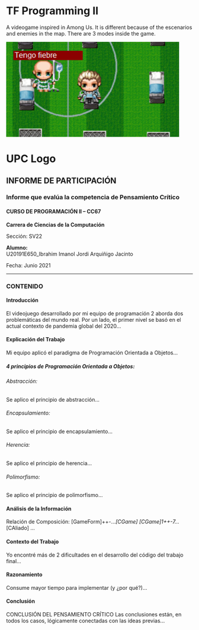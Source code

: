 # TF Programming II
 A videogame inspired in Among Us. It is different because of the escenarios and enemies in the map. There are 3 modes inside the game.

 ![game](game.png)

 
# UPC Logo

## INFORME DE PARTICIPACIÓN

### Informe que evalúa la competencia de Pensamiento Crítico

#### CURSO DE PROGRAMACIÓN II – CC67
**Carrera de Ciencias de la Computación**

Sección: SV22

**Alumno:**  
U20191E650_Ibrahim Imanol Jordi Arquiñigo Jacinto

Fecha: Junio 2021

---

### CONTENIDO

#### Introducción
El videojuego desarrollado por mi equipo de programación 2 aborda dos problemáticas del mundo real. Por un lado, el primer nivel se basó en el actual contexto de pandemia global del 2020...

#### Explicación del Trabajo
Mi equipo aplicó el paradigma de Programación Orientada a Objetos...

##### 4 principios de Programación Orientada a Objetos:

###### Abstracción:
Se aplico el principio de abstracción...

###### Encapsulamiento:
Se aplico el principio de encapsulamiento...

###### Herencia:
Se aplico el principio de herencia...

###### Polimorfismo:
Se aplico el principio de polimorfismo...

#### Análisis de la Información
Relación de Composición:
[GameForm]++-...*[CGame]
[CGame]1++-7...*[CAliado]
...

#### Contexto del Trabajo
Yo encontré más de 2 dificultades en el desarrollo del código del trabajo final...

#### Razonamiento
Consume mayor tiempo para implementar (y ¿por qué?)...

#### Conclusión
CONCLUSIÓN DEL PENSAMIENTO CRÍTICO
Las conclusiones están, en todos los casos, lógicamente conectadas con las ideas previas...


